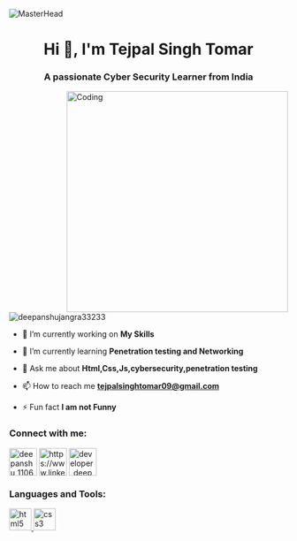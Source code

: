 ![MasterHead](https://user-images.githubusercontent.com/74038190/213910845-af37a709-8995-40d6-be59-724526e3c3d7.gif)
<h1 align="center">Hi 👋, I'm Tejpal Singh Tomar</h1> 
<h3 align="center">A passionate Cyber Security Learner from India</h3>
<img align="right" alt="Coding" width="400" src="https://user-images.githubusercontent.com/74038190/238353480-219bcc70-f5dc-466b-9a60-29653d8e8433.gif">
<p align="left"> <img src="https://komarev.com/ghpvc/?username=deepanshujangra33233&label=Profile%20views&color=0e75b6&style=flat" alt="deepanshujangra33233" /> </p>

<!-- <p align="left"> <a href="https://twitter.com/deepanshu_1106" target="blank"><img src="https://img.shields.io/twitter/follow/deepanshu_1106?logo=twitter&style=for-the-badge" alt="deepanshu_1106" /></a> </p> -->

- 🔭 I’m currently working on **My Skills** 

- 🌱 I’m currently learning **Penetration testing and Networking**

- 💬 Ask me about **Html,Css,Js,cybersecurity,penetration testing** 

- 📫 How to reach me **tejpalsinghtomar09@gmail.com**

- ⚡ Fun fact **I am not Funny**

<h3 align="left">Connect with me:</h3>
<p align="left">
<a href="https://x.com/tejpal_tom3586" target="_blank"><img align="center" src="https://user-images.githubusercontent.com/74038190/235294011-b8074c31-9097-4a65-a594-4151b58743a8.gif" alt="deepanshu_1106" height="50" width="50" /></a>
<a href="https://www.linkedin.com/in/tejpal-singh-7b4439316/" target="_blank"><img align="center" src="https://user-images.githubusercontent.com/74038190/235294012-0a55e343-37ad-4b0f-924f-c8431d9d2483.gif" alt="https://www.linkedin.com/in/tejpal-singh-7b4439316/" height="50" width="50" /></a>
<a href="https://www.instagram.com/tejpal.singh.tomar/" target="_blank"><img align="center" src="https://user-images.githubusercontent.com/74038190/235294013-a33e5c43-a01c-43f6-b44d-a406d8b4ab75.gif" alt="developer_deepanshu" height="50" width="50" /></a>
</p>

<h3 align="left">Languages and Tools:</h3>
<p align="left"><a href="https://www.w3.org/html/" target="_blank" rel="noreferrer">
<img src="https://user-images.githubusercontent.com/74038190/238200426-29fd6286-4e7b-4d6c-818f-c4765d5e39a9.gif" alt="html5" width="40" height="40"/> </a><a href="https://www.w3schools.com/css/" target="_blank" rel="noreferrer"> <img src="https://user-images.githubusercontent.com/74038190/238200428-67f477ed-6624-42da-99f0-1a7b1a16eecb.gif" alt="css3" width="40" height="40"/> </a>
